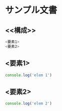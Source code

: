 # サンプル文書

## <<構成>>

```javascript
<要素1>
<要素2>
```

## <要素1>

```javascript
console.log('elem 1')
```

## <要素2>

```javascript
console.log('elem 2')
```

